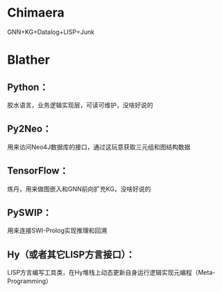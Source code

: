 # Chimaera
GNN+KG+Datalog+LISP=Junk

# Blather
## Python：
胶水语言，业务逻辑实现层，可读可维护，没啥好说的

## Py2Neo：
用来访问Neo4J数据库的接口，通过这玩意获取三元组和图结构数据

## TensorFlow：
炼丹，用来做图嵌入和GNN前向扩充KG，没啥好说的

## PySWIP：
用来连接SWI-Prolog实现推理和回溯

## Hy（或者其它LISP方言接口）：
LISP方言编写工具类，在Hy堆栈上动态更新自身运行逻辑实现元编程（Meta-Programming）

